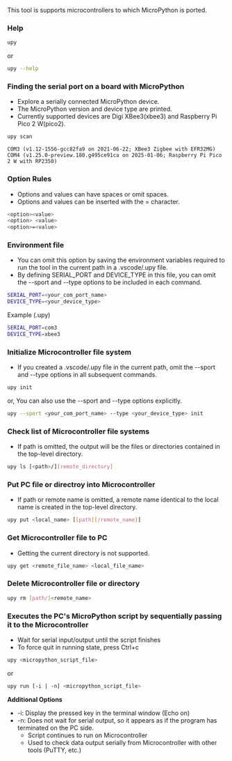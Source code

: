 This tool is supports microcontrollers to which MicroPython is ported.

### Help
```sh
upy
```
or
```sh
upy --help
```

### Finding the serial port on a board with MicroPython
- Explore a serially connected MicroPython device.
- The MicroPython version and device type are printed.
- Currently supported devices are Digi XBee3(xbee3) and Raspberry Pi Pico 2 W(pico2).

```sh
upy scan
```

```output
COM3 (v1.12-1556-gcc82fa9 on 2021-06-22; XBee3 Zigbee with EFR32MG)
COM4 (v1.25.0-preview.180.g495ce91ca on 2025-01-06; Raspberry Pi Pico 2 W with RP2350)
```

### Option Rules
- Options and values can have spaces or omit spaces.
- Options and values can be inserted with the = character.

```sh
<option><value>  
<option> <value>
<option>=<value> 
```

### Environment file
- You can omit this option by saving the environment variables required to run the tool in the current path in a .vscode/.upy file.
- By defining SERIAL_PORT and DEVICE_TYPE in this file, you can omit the --sport and --type options to be included in each command.

```sh
SERIAL_PORT=<your_com_port_name>
DEVICE_TYPE=<your_device_type>
```

Example (.upy)
```sh
SERIAL_PORT=com3
DEVICE_TYPE=xbee3
```

### Initialize Microcontroller file system
- If you created a .vscode/.upy file in the current path, omit the --sport and --type options in all subsequent commands.
```sh
upy init
```
or, You can also use the --sport and --type options explicitly.
```sh
upy --sport <your_com_port_name> --type <your_device_type> init
```

### Check list of Microcontroller file systems
- If path is omitted, the output will be the files or directories contained in the top-level directory.

```sh
upy ls [<path>/][remote_directory]
```

### Put PC file or directroy into Microcontroller
- If path or remote name is omitted, a remote name identical to the local name is created in the top-level directory.
```sh
upy put <local_name> [[path][/remote_name]]
```

### Get Microcontroller file to PC
- Getting the current directory is not supported.
```sh
upy get <remote_file_name> <local_file_name>
```

### Delete Microcontroller file or directory
```sh
upy rm [path/]<remote_name>
```

### Executes the PC's MicroPython script by sequentially passing it to the Microcontroller
- Wait for serial input/output until the script finishes  
- To force quit in running state, press Ctrl+c

```sh
upy <micropython_script_file>
```
or
```sh
upy run [-i | -n] <micropython_script_file>
```

**Additional Options**
- -i: Display the pressed key in the terminal window (Echo on)
- -n: Does not wait for serial output, so it appears as if the program has terminated on the PC side.
  - Script continues to run on Microcontroller
  - Used to check data output serially from Microcontroller with other tools (PuTTY, etc.)

